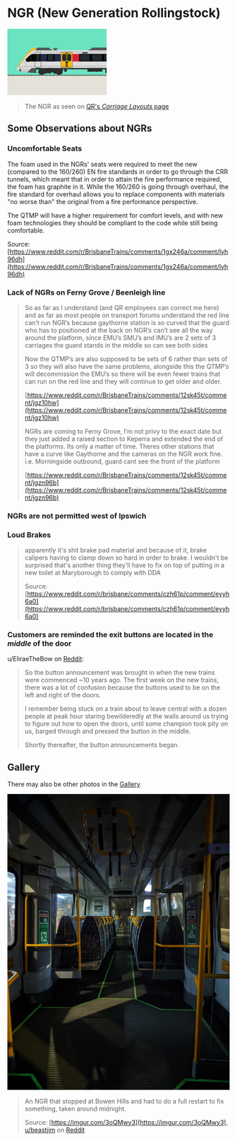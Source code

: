 # NGR (New Generation Rollingstock)

![](../media/NGR_QR_SideShot.jpg)

> The NGR as seen on [QR's _Carriage Layouts_ page](https://www.queenslandrail.com.au/forcustomers/accessibility/carriage-layouts)

## Some Observations about NGRs

### Uncomfortable Seats

The foam used in the NGRs' seats were required to meet the new (compared to the 160/260) EN fire standards in order to go through the CRR tunnels, which meant that in order to attain the fire performance required, the foam has graphite in it. While the 160/260 is going through overhaul, the fire standard for overhaul allows you to replace components with materials "no worse than" the original from a fire performance perspective.

The QTMP will have a higher requirement for comfort levels, and with new foam technologies they should be compliant to the code while still being comfortable.

Source: [https://www.reddit.com/r/BrisbaneTrains/comments/1gx246a/comment/lyh96dh](https://www.reddit.com/r/BrisbaneTrains/comments/1gx246a/comment/lyh96dh)

### Lack of NGRs on Ferny Grove / Beenleigh line

> So as far as I understand (and QR employees can correct me here) and as far as most people on transport forums understand the red line can’t run NGR’s because gaythorne station is so curved that the guard who has to positioned at the back on NGR’s can’t see all the way around the platform, since EMU’s SMU’s and IMU’s are 2 sets of 3 carriages the guard stands in the middle so can see both sides
>
> Now the QTMP’s are also supposed to be sets of 6 rather than sets of 3 so they will also have the same problems, alongside this the QTMP’s will decommission the EMU’s so there will be even fewer trains that can run on the red line and they will continue to get older and older.
>
> [https://www.reddit.com/r/BrisbaneTrains/comments/12sk45t/comment/jgz10hw](https://www.reddit.com/r/BrisbaneTrains/comments/12sk45t/comment/jgz10hw)
>
> NGRs are coming to Ferny Grove, I’m not privy to the exact date but they just added a raised section to Keperra and extended the end of the platforms. Its only a matter of time. Theres other stations that have a curve like Gaythorne and the cameras on the NGR work fine. i.e. Morningside outbound, guard cant see the front of the platform
>
> [https://www.reddit.com/r/BrisbaneTrains/comments/12sk45t/comment/jgzn96b](https://www.reddit.com/r/BrisbaneTrains/comments/12sk45t/comment/jgzn96b)

### NGRs are not permitted west of Ipswich

### Loud Brakes

> apparently it's shit brake pad material and because of it, brake calipers having to clamp down so hard in order to brake. I wouldn't be surprised that's another thing they'll have to fix on top of putting in a new toilet at Maryborough to comply with DDA
>
> Source: [https://www.reddit.com/r/brisbane/comments/czh61p/comment/eyyh6a0](https://www.reddit.com/r/brisbane/comments/czh61p/comment/eyyh6a0)

### Customers are reminded the exit buttons are located in the _middle_ of the door

u/EliraeTheBow on [Reddit](https://www.reddit.com/r/brisbane/comments/1b68fog/comment/ktd0uge):

> So the button announcement was brought in when the new trains were commenced ~10 years ago. The first week on the new trains, there was a lot of confusion because the buttons used to be on the left and right of the doors.
>
> I remember being stuck on a train about to leave central with a dozen people at peak hour staring bewilderedly at the walls around us trying to figure out how to open the doors, until some champion took pity on us, barged through and pressed the button in the middle.
>
> Shortly thereafter, the button announcements began.

## Gallery

There may also be other photos in the [Gallery](../Gallery/My-Photos.md)

![](../media/NGR_dark.jpeg)

> An NGR that stopped at Bowen Hills and had to do a full restart to fix something, taken around midnight.
>
> Source: [https://imgur.com/3oQMwy3](https://imgur.com/3oQMwy3), [u/beastjim](https://www.reddit.com/user/beastjim/) on [Reddit](https://www.reddit.com/r/brisbane/comments/11lmi2d/comment/jbe5u5w)
